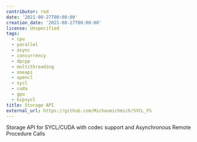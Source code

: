 ```yaml
---
contributor: rod
date: '2021-08-27T00:00:00'
creation_date: '2021-08-27T00:00:00'
license: Unspecified
tags:
  - cpu
  - parallel
  - async
  - concurrency
  - dpcpp
  - multithreading
  - oneapi
  - opencl
  - sycl
  - cuda
  - gpu
  - hipsycl
title: Storage API
external_url: https://github.com/Michoumichmich/SYCL_FS
---
```


Storage API for SYCL/CUDA with codec support and Asynchronous Remote Procedure Calls
